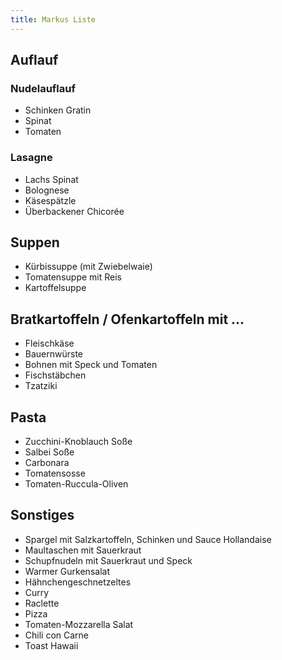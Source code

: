 ```yaml
---
title: Markus Liste
---
```


## Auflauf
### Nudelauflauf
- Schinken Gratin
- Spinat
- Tomaten

### Lasagne
- Lachs Spinat
- Bolognese
- Käsespätzle
- Überbackener Chicorée

## Suppen
- Kürbissuppe (mit Zwiebelwaie)
- Tomatensuppe mit Reis
- Kartoffelsuppe

## Bratkartoffeln / Ofenkartoffeln mit ...
- Fleischkäse
- Bauernwürste
- Bohnen mit Speck und Tomaten
- Fischstäbchen
- Tzatziki

## Pasta
- Zucchini-Knoblauch Soße
- Salbei Soße
- Carbonara
- Tomatensosse
- Tomaten-Ruccula-Oliven

## Sonstiges
- Spargel mit Salzkartoffeln, Schinken und Sauce Hollandaise
- Maultaschen mit Sauerkraut
- Schupfnudeln mit Sauerkraut und Speck
- Warmer Gurkensalat
- Hähnchengeschnetzeltes
- Curry
- Raclette
- Pizza
- Tomaten-Mozzarella Salat
- Chili con Carne
- Toast Hawaii

